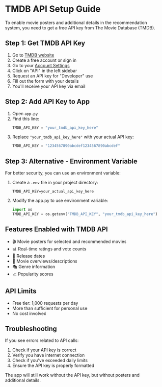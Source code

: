 # TMDB API Setup Guide

To enable movie posters and additional details in the recommendation system, you need to get a free API key from The Movie Database (TMDB).

## Step 1: Get TMDB API Key

1. Go to [TMDB website](https://www.themoviedb.org/)
2. Create a free account or sign in
3. Go to your [Account Settings](https://www.themoviedb.org/settings/api)
4. Click on "API" in the left sidebar
5. Request an API key for "Developer" use
6. Fill out the form with your details
7. You'll receive your API key via email

## Step 2: Add API Key to App

1. Open `app.py`
2. Find this line:
   ```python
   TMDB_API_KEY = "your_tmdb_api_key_here"
   ```
3. Replace `"your_tmdb_api_key_here"` with your actual API key:
   ```python
   TMDB_API_KEY = "1234567890abcdef1234567890abcdef"
   ```

## Step 3: Alternative - Environment Variable

For better security, you can use an environment variable:

1. Create a `.env` file in your project directory:
   ```
   TMDB_API_KEY=your_actual_api_key_here
   ```

2. Modify the app.py to use environment variable:
   ```python
   import os
   TMDB_API_KEY = os.getenv("TMDB_API_KEY", "your_tmdb_api_key_here")
   ```

## Features Enabled with TMDB API

- 🎬 Movie posters for selected and recommended movies
- 📊 Real-time ratings and vote counts
- 📅 Release dates
- 📝 Movie overviews/descriptions
- 🎭 Genre information
- 📈 Popularity scores

## API Limits

- Free tier: 1,000 requests per day
- More than sufficient for personal use
- No cost involved

## Troubleshooting

If you see errors related to API calls:
1. Check if your API key is correct
2. Verify you have internet connection
3. Check if you've exceeded daily limits
4. Ensure the API key is properly formatted

The app will still work without the API key, but without posters and additional details. 